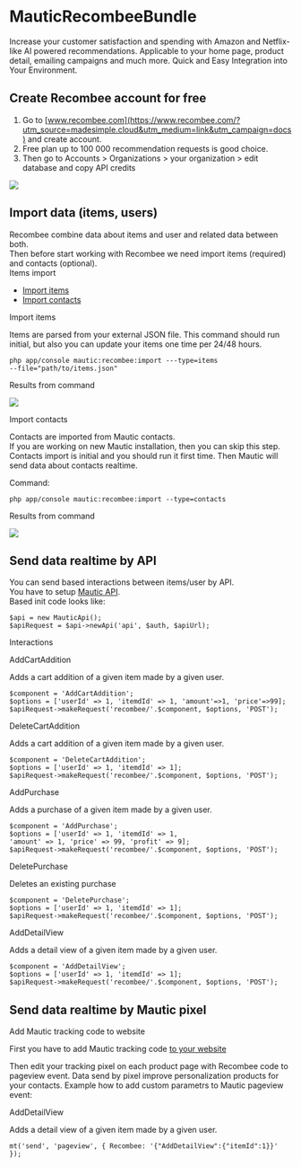 # MauticRecombeeBundle

Increase your customer satisfaction and spending with Amazon and Netflix-like AI powered recommendations. Applicable to your home page, product detail, emailing campaigns and much more. Quick and Easy Integration into Your Environment.

## Create Recombee account for free

1. Go to  [www.recombee.com](https://www.recombee.com/?utm_source=madesimple.cloud&utm_medium=link&utm_campaign=docs)  and create account.  
2. Free plan up to 100 000 recommendation requests is good choice.  
3. Then go to Accounts > Organizations > your organization > edit database and copy API credits

![](https://docs.mtcextendee.com/assets/images/image03.jpg?v13024233387251)

## Import data (items, users)

Recombee combine data about items and user and related data between both.  
Then before start working with Recombee we need import items (required) and contacts (optional).  
Items import

-   [Import items](#recombee-import-items)
-   [Import contacts](#recombee-import-contacts)

Import items

Items are parsed from your external JSON file. This command should run initial, but also you can update your items one time per 24/48 hours.

`php app/console mautic:recombee:import ---type=items`  
`--file="path/to/items.json"`

Results from command

![](https://docs.mtcextendee.com/assets/images/image02.jpg?v13024233387251)

Import contacts

Contacts are imported from Mautic contacts.  
If you are working on new Mautic installation, then you can skip this step. Contacts import is initial and you should run it first time. Then Mautic will send data about contacts realtime.  
  
Command:

`php app/console mautic:recombee:import --type=contacts`

Results from command

![](https://docs.mtcextendee.com/assets/images/image01.jpg?v13024233387251)

## Send data realtime by API

You can send based interactions between items/user by API.  
You have to setup  [Mautic API](https://github.com/mautic/api-library).  
Based init code looks like:

`$api = new MauticApi();`  
`$apiRequest = $api->newApi('api', $auth, $apiUrl);`

Interactions

AddCartAddition

Adds a cart addition of a given item made by a given user.

`$component = 'AddCartAddition';`  
`$options = ['userId' => 1, 'itemdId' => 1, 'amount'=>1, 'price'=>99];`  
`$apiRequest->makeRequest('recombee/'.$component, $options, 'POST');`

DeleteCartAddition

Adds a cart addition of a given item made by a given user.

`$component = 'DeleteCartAddition';`  
`$options = ['userId' => 1, 'itemdId' => 1];`  
`$apiRequest->makeRequest('recombee/'.$component, $options, 'POST');`

AddPurchase

Adds a purchase of a given item made by a given user.

`$component = 'AddPurchase';`  
`$options = ['userId' => 1, 'itemdId' => 1,`  
`'amount' => 1, 'price' => 99, 'profit' => 9];`  
`$apiRequest->makeRequest('recombee/'.$component, $options, 'POST');`

DeletePurchase

Deletes an existing purchase

`$component = 'DeletePurchase';`  
`$options = ['userId' => 1, 'itemdId' => 1];`  
`$apiRequest->makeRequest('recombee/'.$component, $options, 'POST');`

AddDetailView

Adds a detail view of a given item made by a given user.

`$component = 'AddDetailView';`  
`$options = ['userId' => 1, 'itemdId' => 1];`  
`$apiRequest->makeRequest('recombee/'.$component, $options, 'POST');`

## Send data realtime by Mautic pixel

Add Mautic tracking code to website

First you have to add Mautic tracking code  [to your website](https://www.mautic.org/docs/en/contacts/contact_monitoring.html#javascript-js-tracking)

Then edit your tracking pixel on each product page with Recombee code to pageview event. Data send by pixel improve personalization products for your contacts. Example how to add custom parametrs to Mautic pageview event:

AddDetailView

Adds a detail view of a given item made by a given user.

`mt('send', 'pageview', { Recombee: '{"AddDetailView":{"itemId":1}}' });`
